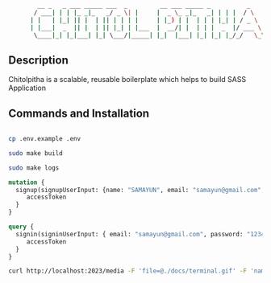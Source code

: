 ```zsh
        __ _   _ ___ _____ ___  _         __ ___ _____ _          _    
       / ___| | | |_ _|_   _/ _ \| |     |  _ \_ _|_   _| | | |  / \   
      | |   | |_| || |  | || | | | |     | |_) | |  | | | |_| | / _ \  
      | |___|  _  || |  | || |_| | |___  |  __/| |  | | |  _  |/ ___ \ 
       \____|_| |_|___| |_| \___/|_____| |_|  |___| |_| |_| |_/_/   \_\

```
<!-- <p align="center">
  <a href="http://nestjs.com/" target="blank"><img src="docs/terminal.gif" width="400" height="220" alt="Nest Logo" /></a>
</p>
 -->

## Description
Chitolpitha is a scalable, reusable boilerplate which helps to build SASS Application

## Commands and Installation

```bash

cp .env.example .env

sudo make build

sudo make logs

```


```graphql
mutation {
  signup(signupUserInput: {name: "SAMAYUN", email: "samayun@gmail.com", password: "123456"}) {
     accessToken
  }
}

query {
  signin(signinUserInput: { email: "samayun@gmail.com", password: "123456"}) {
     accessToken
  }
}


```

```bash
curl http://localhost:2023/media -F 'file=@./docs/terminal.gif' -F 'name=test'

```